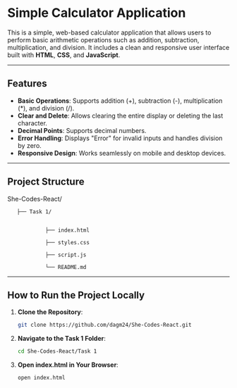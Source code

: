 # Simple Calculator Application

This is a simple, web-based calculator application that allows users to perform basic arithmetic operations such as addition, subtraction, multiplication, and division. It includes a clean and responsive user interface built with **HTML**, **CSS**, and **JavaScript**.

---

## Features

- **Basic Operations**: Supports addition (+), subtraction (-), multiplication (*), and division (/).
- **Clear and Delete**: Allows clearing the entire display or deleting the last character.
- **Decimal Points**: Supports decimal numbers.
- **Error Handling**: Displays "Error" for invalid inputs and handles division by zero.
- **Responsive Design**: Works seamlessly on mobile and desktop devices.

---

## Project Structure

She-Codes-React/ 

       ├── Task 1/


                ├── index.html

                ├── styles.css

                ├── script.js 
                
                └── README.md 
                

---

## How to Run the Project Locally

1. **Clone the Repository**:
   ```bash
   git clone https://github.com/dagm24/She-Codes-React.git

2. **Navigate to the Task 1 Folder**:

   ```bash
   cd She-Codes-React/Task 1

3. **Open index.html in Your Browser**:

   ```bash
   open index.html

